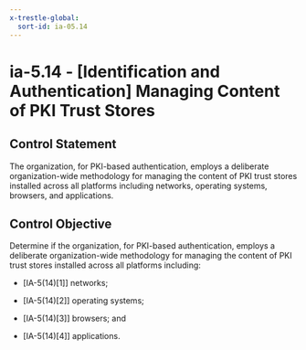 ```yaml
---
x-trestle-global:
  sort-id: ia-05.14
---
```


# ia-5.14 - \[Identification and Authentication\] Managing Content of PKI Trust Stores

## Control Statement

The organization, for PKI-based authentication, employs a deliberate organization-wide methodology for managing the content of PKI trust stores installed across all platforms including networks, operating systems, browsers, and applications.

## Control Objective

Determine if the organization, for PKI-based authentication, employs a deliberate organization-wide methodology for managing the content of PKI trust stores installed across all platforms including:

- \[IA-5(14)[1]\] networks;

- \[IA-5(14)[2]\] operating systems;

- \[IA-5(14)[3]\] browsers; and

- \[IA-5(14)[4]\] applications.

